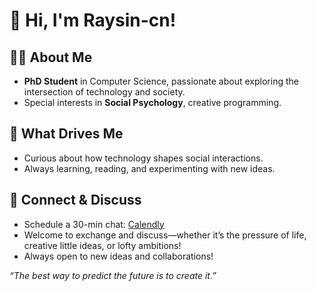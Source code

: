 # 👋 Hi, I'm Raysin-cn!

## 👨‍🎓 About Me

- **PhD Student** in Computer Science, passionate about exploring the intersection of technology and society.
- Special interests in **Social Psychology**, creative programming.

## 🌱 What Drives Me

- Curious about how technology shapes social interactions.
- Always learning, reading, and experimenting with new ideas.

## 🤝 Connect & Discuss

- Schedule a 30-min chat: [Calendly](https://calendly.com/shijunlei-cn/30min)
- Welcome to exchange and discuss—whether it’s the pressure of life, creative little ideas, or lofty ambitions!
- Always open to new ideas and collaborations!

_“The best way to predict the future is to create it.”_
